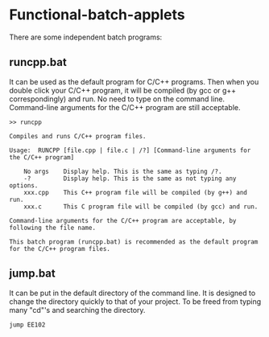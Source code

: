 # Functional-batch-applets
There are some independent batch programs:
## runcpp.bat
It can be used as the default program for C/C++ programs.
Then when you double click your C/C++ program, it will be compiled (by gcc or g++ correspondingly) and run.
No need to type on the command line.
Command-line arguments for the C/C++ program are still acceptable. 

    >> runcpp
    
    Compiles and runs C/C++ program files.

    Usage:  RUNCPP [file.cpp | file.c | /?] [Command-line arguments for the C/C++ program]

        No args    Display help. This is the same as typing /?.
        -?         Display help. This is the same as not typing any options.
        xxx.cpp    This C++ program file will be compiled (by g++) and run.
        xxx.c      This C program file will be compiled (by gcc) and run.

    Command-line arguments for the C/C++ program are acceptable, by following the file name.
    
    This batch program (runcpp.bat) is recommended as the default program for the C/C++ program files.
## jump.bat
It can be put in the default directory of the command line.
It is designed to change the directory quickly to that of your project.
To be freed from typing many "cd"'s and searching the directory.
```bat
jump EE102
```
